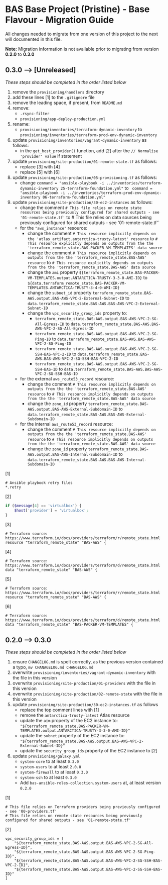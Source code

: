 # BAS Base Project (Pristine) - Base Flavour - Migration Guide

All changes needed to migrate from one version of this project to the next will documented in this file.

**Note:** Migration information is not available prior to migrating from version **0.2.0** to **0.3.0**

## 0.3.0 --> [Unreleased]

*These steps should be completed in the order listed below*

1. remove the `provisioning/handlers` directory
2. add these lines [1] to the `.gitignore` file
3. remove the leading space, if present, from `README.md`
4. remove:
    * `.rsync-filter`
    * `provisioning/app-deploy-production.yml`
5. rename:
    * `provisioning/inventories/terraform-dynamic-inventory` to 
    `provisioning/inventories/terraform-prod-env-dynamic-inventory`
6. update `provisioning/inventories/vagrant-dynamic-inventory` as follows:
    * in the `get_host_provider()` function, add [2] after the `// Normalise 'provider' value` if statement
7. update `provisioning/site-production/01-remote-state.tf` as follows:
    * replace [3] with [4]
    * replace [5] with [6]
8. update `provisioning/site-production/05-provisioning.tf` as follows:
    * change `command = "ansible-playbook -i ../inventories/terraform-dynamic-inventory 25-terraform-foundation.yml"` 
    to ` command = "ansible-playbook -i ../inventories/terraform-prod-env-dynamic-inventory 06-terraform-foundation.yml"`
9. update `provisioning/site-production/30-ec2-instances` as follows:
    * change the comment `# This file relies on remote state resources being previously configured for shared outputs - see '01-remote-state.tf'` 
    to # This file relies on data sources being previously configured for shared outputs - see '01-remote-state.tf'`
    * for the `"aws_instance"` resource:
        * change the comment `# This resource implicitly depends on the 'atlas_artifact.antarctica-trusty-latest' resource` to 
        `# This resource explicitly depends on outputs from the the 'terraform_remote_state.BAS-PACKER-VM-TEMPLATES' data source`
        * change the comment `# This resource implicitly depends on outputs from the the 'terraform_remote_state.BAS-AWS' resource` to 
        `# This resource explicitly depends on outputs from the the 'terraform_remote_state.BAS-AWS' data source`
        * change the `ami` property `${terraform_remote_state.BAS-PACKER-VM-TEMPLATES.output.ANTARCTICA-TRUSTY-3-3-0-AMI-ID}` to 
        `${data.terraform_remote_state.BAS-PACKER-VM-TEMPLATES.ANTARCTICA-TRUSTY-3-4-0-AMI-ID}`
        * change the `subnet_id` property `terraform_remote_state.BAS-AWS.output.BAS-AWS-VPC-2-External-Subnet-ID` to 
        `data.terraform_remote_state.BAS-AWS.BAS-AWS-VPC-2-External-Subnet-ID`
        * change the `vpc_security_group_ids` property to:
            * `terraform_remote_state.BAS-AWS.output.BAS-AWS-VPC-2-SG-All-Egress-ID` to 
            `data.terraform_remote_state.BAS-AWS.BAS-AWS-VPC-2-SG-All-Egress-ID`
            * `terraform_remote_state.BAS-AWS.output.BAS-AWS-VPC-2-SG-Ping-ID` to 
            `data.terraform_remote_state.BAS-AWS.BAS-AWS-VPC-2-SG-Ping-ID`
            * `terraform_remote_state.BAS-AWS.output.BAS-AWS-VPC-2-SG-SSH-BAS-VPC-2-ID` to 
            `data.terraform_remote_state.BAS-AWS.BAS-AWS-VPC-2-SG-SSH-BAS-VPC-2-ID`
            * `terraform_remote_state.BAS-AWS.output.BAS-AWS-VPC-2-SG-SSH-BAS-ID` to 
            `data.terraform_remote_state.BAS-AWS.BAS-AWS-VPC-2-SG-SSH-BAS-ID`
    * for the external `aws_route53_record` resource:
        * change the comment `# This resource implicitly depends on outputs from the the 'terraform_remote_state.BAS-AWS' resource` 
        to `# This resource implicitly depends on outputs from the the 'terraform_remote_state.BAS-AWS' data source`
        * change the `zone_id` property `terraform_remote_state.BAS-AWS.output.BAS-AWS-External-Subdomain-ID` to 
        `data.terraform_remote_state.BAS-AWS.BAS-AWS-External-Subdomain-ID`
    * for the internal `aws_route53_record` resource:
        * change the comment `# This resource implicitly depends on outputs from the the 'terraform_remote_state.BAS-AWS' resource` 
        to `# This resource implicitly depends on outputs from the the 'terraform_remote_state.BAS-AWS' data source`
        * change the `zone_id` property `terraform_remote_state.BAS-AWS.output.BAS-AWS-Internal-Subdomain-ID` to 
        `data.terraform_remote_state.BAS-AWS.BAS-AWS-Internal-Subdomain-ID`

[1]
```
# Ansible playbook retry files
*.retry
```

[2]
```php
if ($message[4] == 'virtualbox') {
    $host['provider'] = 'virtualbox';
}
```

[3]
```
# Terraform source: https://www.terraform.io/docs/providers/terraform/r/remote_state.html
resource "terraform_remote_state" "BAS-AWS" {
```
[4]
```
# Terraform source: https://www.terraform.io/docs/providers/terraform/d/remote_state.html
data "terraform_remote_state" "BAS-AWS" {
```

[5]
```
# Terraform source: https://www.terraform.io/docs/providers/terraform/r/remote_state.html
resource "terraform_remote_state" "BAS-AWS" {
```
[6]
```
# Terraform source: https://www.terraform.io/docs/providers/terraform/d/remote_state.html
data "terraform_remote_state" "BAS-PACKER-VM-TEMPLATES" {
```

## 0.2.0 --> 0.3.0

*These steps should be completed in the order listed below*

1. ensure `CHANGELOG.md` is spelt correctly, as the previous version contained a typo, `mv CHANAGELOG.md CHANGELOG.md`
2. overwrite `provisioning/inventories/vagrant-dynamic-inventory` with the file in this version
3. overwrite `provisioning/site-production/01-providers` with the file in this version
4. overwrite `provisioning/site-production/02-remote-state` with the file in this version
5. update `provisioning/site-production/30-ec2-instances.tf` as follows
    * replace the top comment lines with [1]
    * remove the `antarctica-trusty-latest` Atlas resource
    * update the `aim` property of the EC2 instance to:
    `"${terraform_remote_state.BAS-PACKER-VM-TEMPLATES.output.ANTARCTICA-TRUSTY-3-3-0-AMI-ID}"`
    * update the `subnet` property of the EC2 instance to: 
    `"${terraform_remote_state.BAS-AWS.output.BAS-AWS-VPC-2-External-Subnet-ID}"`
    * update the `security_group_ids` property of the EC2 instance to [2]
6. update `provisioning/galaxy.yml`
    * `system-core` to at least `0.3.0`
    * `system-users` to at least `2.0.0`
    * `system-firewall` to at least `0.3.0`
    * `system-ssh` to at least `0.3.0`
    * Add `bas-ansible-roles-collection.system-users` at, at least version `0.2.0`

[1]

```
# This file relies on Terraform providers being previously configured - see '00-providers.tf'
# This file relies on remote state resources being previously configured for shared outputs - see '01-remote-state.tf'
```

[2]

```
vpc_security_group_ids = [
    "${terraform_remote_state.BAS-AWS.output.BAS-AWS-VPC-2-SG-All-Egress-ID}",
    "${terraform_remote_state.BAS-AWS.output.BAS-AWS-VPC-2-SG-Ping-ID}",
    "${terraform_remote_state.BAS-AWS.output.BAS-AWS-VPC-2-SG-SSH-BAS-VPC-2-ID}",
    "${terraform_remote_state.BAS-AWS.output.BAS-AWS-VPC-2-SG-SSH-BAS-ID}"
]
```
